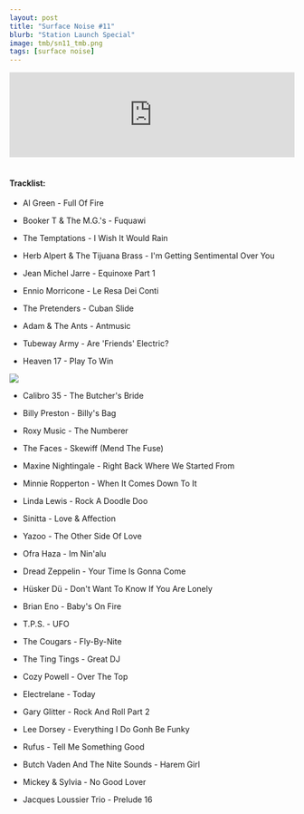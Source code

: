 ```yaml
---
layout: post
title: "Surface Noise #11"
blurb: "Station Launch Special"
image: tmb/sn11_tmb.png
tags: [surface noise]
---
```



<iframe scrolling="no" id="hearthis_at_track_3028627" width="100%" height="150" src="https://hearthis.at/embed/3028627/transparent_black/?hcolor=&color=&style=2&block_size=2&block_space=1&background=1&waveform=0&cover=0&autoplay=0&css=" frameborder="0" allowtransparency allow="autoplay"><p>Listen to <a href="https://hearthis.at/zerocc/surface-noise-11-28917-station-launch-special/" target="_blank">Surface Noise #11 (28/9/17) - Station Launch Special!</a> <span>by</span><a href="https://hearthis.at/zerocc/" target="_blank" >Zero</a> <span>on</span> <a href="https://hearthis.at/" target="_blank">hearthis.at</a></p></iframe>
&nbsp;

#### Tracklist:

- Al Green - Full Of Fire
- Booker T & The M.G.'s - Fuquawi
- The Temptations - I Wish It Would Rain

- Herb Alpert & The Tijuana Brass - I'm Getting Sentimental Over You
- Jean Michel Jarre - Equinoxe Part 1
- Ennio Morricone - Le Resa Dei Conti

- The Pretenders - Cuban Slide
- Adam & The Ants - Antmusic
- Tubeway Army - Are 'Friends' Electric?
- Heaven 17 - Play To Win

![](https://lh3.googleusercontent.com/g8xESv9aSZo2PCYGZn--7b40s1e2Lt1WebWgJBXCtqsvQ-_qL8UvIs8cAvT_QPTJSz6xGXnzJ7m8rhbMR-EPi-7tzUYat2ikzt_r4DUo8_U7UsD97OBvkwXb6MMeumdAZwdIfQhghxmnCuONPm20Bz3WfnAvFZFaWJe0XenbS2mFfpdL3d8_wpzXDkg_5aQuk0-2H_t7RIKLwvOr7a1LGV8T8FY2ujhqchYo8lr3JN913rKrYZH6kM3Y76YGumUOYiGEoJmRXUQS-oVYG2lJLSC5aRKm7tK1tVDg6BAW0jEBQqS75gy4ZcqCS79hM2p4wHbPYDPHv2SjZS8xq7tBwiCgNbiinG5AlkKic8TlsiO23hftf5szVUYVW3fXm41AltwUmIkUAcijfXYdTDjN_4klq5-LZ5a6TVpzX8Fg8ub-O9q5epZTKA3YH8aQv5kFYjmJ0cZX7D-xlUjEr0gWCJsoNvbGjLdKHDz_HG3De6RqCzJ_LPzRuRBIbGyGpQUoNHCUjVaAr226wwdqFYhJJshCU8POQO6L_qvrwaw_LD-LASpdV39Y44SXcBgj2iL0qTVxAlqgf2xUXs8M8eGVG9S9RWwo9JirBzElbeThY2F6fhb-kJiLlk9RBFc6xxIj8j8rwkhF_7cOeMVZ8wm3-tMi=w576-h602-no)

- Calibro 35 - The Butcher's Bride
- Billy Preston - Billy's Bag
- Roxy Music - The Numberer
- The Faces - Skewiff (Mend The Fuse)

- Maxine Nightingale - Right Back Where We Started From
- Minnie Ropperton - When It Comes Down To It
- Linda Lewis - Rock A Doodle Doo
- Sinitta - Love & Affection
- Yazoo - The Other Side Of Love
- Ofra Haza - Im Nin'alu

- Dread Zeppelin - Your Time Is Gonna Come
- Hüsker Dü - Don't Want To Know If You Are Lonely
- Brian Eno - Baby's On Fire

- T.P.S. - UFO
- The Cougars - Fly-By-Nite
- The Ting Tings - Great DJ

- Cozy Powell - Over The Top
- Electrelane - Today
- Gary Glitter - Rock And Roll Part 2

- Lee Dorsey - Everything I Do Gonh Be Funky
- Rufus - Tell Me Something Good
- Butch Vaden And The Nite Sounds - Harem Girl
- Mickey & Sylvia - No Good Lover

- Jacques Loussier Trio - Prelude 16